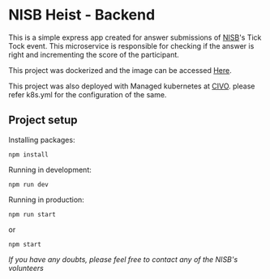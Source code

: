 # NISB Heist - Backend
This is a simple express app created for answer submissions of [NISB](https://www.nisb.com)'s Tick Tock event. This microservice is responsible for checking if the answer is right and incrementing the score of the participant.

This project was dockerized and the image can be accessed [Here](https://hub.docker.com/r/codekulkarni/college-voyage-backend).

This project was also deployed with Managed kubernetes at [CIVO](https://civo.com/). please refer k8s.yml for the configuration of the same.

## Project setup

Installing packages:
```
npm install
```

Running in development:
```
npm run dev
```

Running in production:
```
npm run start
```
or
```
npm start
```

_If you have any doubts, please feel free to contact any of the  NISB's volunteers_
